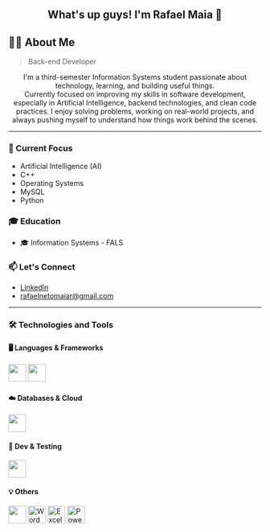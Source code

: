 <h2 align="center">What's up guys! I'm Rafael Maia 👋</h2>

## 👨‍💻 About Me

> Back-end Developer

<p align="center">I'm a third-semester Information Systems student passionate about technology, learning, and building useful things. <br>
  Currently focused on improving my skills in software development, especially in Artificial Intelligence, backend technologies, and clean code practices.
  I enjoy solving problems, working on real-world projects, and always pushing myself to understand how things work behind the scenes.</p>

---

### 💼 Current Focus
- Artificial Intelligence (AI)  
- C++  
- Operating Systems  
- MySQL  
- Python  

### 🎓 Education
- 🎓 Information Systems - FALS

### 📫 Let's Connect
- <a href="https://linkedin.com/in/rafael-maia-508554232" target="_blank">LinkedIn</a>  
- <a href="mailto:rafaelnetomaiar@gmail.com">rafaelnetomaiar@gmail.com</a>

---

### 🛠️ Technologies and Tools

#### 🖥️ Languages & Frameworks
<p>
  <img src="https://cdn.jsdelivr.net/gh/devicons/devicon/icons/python/python-original.svg" width="35" />
  <img src="https://cdn.jsdelivr.net/gh/devicons/devicon/icons/cplusplus/cplusplus-original.svg" width="35" />
</p>

#### ☁️ Databases & Cloud
<p>
  <img src="https://cdn.jsdelivr.net/gh/devicons/devicon/icons/mysql/mysql-original.svg" width="35" />
</p>

#### 🧪 Dev & Testing
<p>
  <img src="https://cdn.jsdelivr.net/gh/devicons/devicon/icons/vscode/vscode-original.svg" width="35" />
</p>

#### 💡 Others
<p>
  <img src="https://cdn.jsdelivr.net/gh/devicons/devicon/icons/windows8/windows8-original.svg" width="35" />
  <img src="https://img.icons8.com/color/48/microsoft-word-2019.png" width="35" title="Word"/>
  <img src="https://img.icons8.com/color/48/microsoft-excel-2019.png" width="35" title="Excel"/>
  <img src="https://img.icons8.com/color/48/microsoft-powerpoint-2019.png" width="35" title="PowerPoint"/>
</p>
